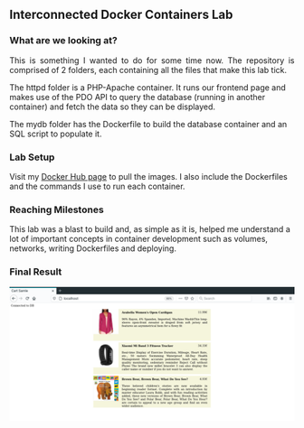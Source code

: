 <h2>Interconnected Docker Containers Lab</h2>

<h3>What are we looking at? </h3>
<p style="text-align:justify;">This is something I wanted to do for some time now. The repository is comprised of 2 folders, each containing all the files that make this lab tick. </p>
<p>The httpd folder is a PHP-Apache container. It runs our frontend page and makes use of the PDO API to query the database (running in another container) and fetch the data so they can be displayed.</p>
<p>The mydb folder has the Dockerfile to build the database container and an SQL script to populate it.</p>

<h3>Lab Setup</h3>
<p>Visit my <a href="https://hub.docker.com/u/chrisgvn">Docker Hub page</a> to pull the images. I also include the Dockerfiles and the commands I use to run each container.</p>

<h3>Reaching Milestones</h3>
<p>This lab was a blast to build and, as simple as it is, helped me understand a lot of important concepts in container development such as volumes, networks, writing Dockerfiles and deploying.</p>

<h3>Final Result</h3>
<img src="https://raw.githubusercontent.com/ChrisGvn/docker_lab-connected_containers/master/screenshot.png"></img>
